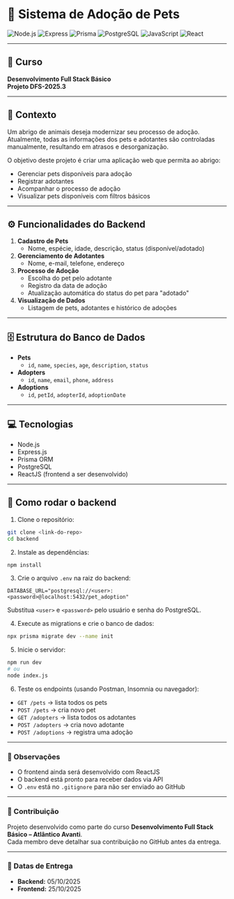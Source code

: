 # 🐾 Sistema de Adoção de Pets

![Node.js](https://img.shields.io/badge/Node.js-339933?style=for-the-badge&logo=node.js&logoColor=white)
![Express](https://img.shields.io/badge/Express.js-000000?style=for-the-badge&logo=express&logoColor=white)
![Prisma](https://img.shields.io/badge/Prisma-2D3748?style=for-the-badge&logo=prisma&logoColor=white)
![PostgreSQL](https://img.shields.io/badge/PostgreSQL-336791?style=for-the-badge&logo=postgresql&logoColor=white)
![JavaScript](https://img.shields.io/badge/JavaScript-F7DF1E?style=for-the-badge&logo=javascript&logoColor=black)
![React](https://img.shields.io/badge/React-61DAFB?style=for-the-badge&logo=react&logoColor=black)

---

## 🏫 Curso

**Desenvolvimento Full Stack Básico**  
**Projeto DFS-2025.3**

---

## 📖 Contexto

Um abrigo de animais deseja modernizar seu processo de adoção. Atualmente, todas as informações dos pets e adotantes são controladas manualmente, resultando em atrasos e desorganização.  

O objetivo deste projeto é criar uma aplicação web que permita ao abrigo:  

- Gerenciar pets disponíveis para adoção  
- Registrar adotantes  
- Acompanhar o processo de adoção  
- Visualizar pets disponíveis com filtros básicos

---

## ⚙ Funcionalidades do Backend

1. **Cadastro de Pets**
   - Nome, espécie, idade, descrição, status (disponível/adotado)
2. **Gerenciamento de Adotantes**
   - Nome, e-mail, telefone, endereço
3. **Processo de Adoção**
   - Escolha do pet pelo adotante
   - Registro da data de adoção
   - Atualização automática do status do pet para "adotado"
4. **Visualização de Dados**
   - Listagem de pets, adotantes e histórico de adoções

---

## 🗄 Estrutura do Banco de Dados

- **Pets**
  - `id`, `name`, `species`, `age`, `description`, `status`
- **Adopters**
  - `id`, `name`, `email`, `phone`, `address`
- **Adoptions**
  - `id`, `petId`, `adopterId`, `adoptionDate`

---

## 💻 Tecnologias

- Node.js  
- Express.js  
- Prisma ORM  
- PostgreSQL  
- ReactJS (frontend a ser desenvolvido)

---

## 🚀 Como rodar o backend


1. Clone o repositório:

```bash
git clone <link-do-repo>
cd backend
```

2. Instale as dependências:

```bash
npm install
```

3. Crie o arquivo `.env` na raiz do backend:

```env
DATABASE_URL="postgresql://<user>:<password>@localhost:5432/pet_adoption"
```

Substitua `<user>` e `<password>` pelo usuário e senha do PostgreSQL.

4. Execute as migrations e crie o banco de dados:

```bash
npx prisma migrate dev --name init
```

5. Inicie o servidor:

```bash
npm run dev
# ou
node index.js
```

6. Teste os endpoints (usando Postman, Insomnia ou navegador):

- `GET /pets` → lista todos os pets  
- `POST /pets` → cria novo pet  
- `GET /adopters` → lista todos os adotantes  
- `POST /adopters` → cria novo adotante  
- `POST /adoptions` → registra uma adoção  

---

### 📝 Observações

- O frontend ainda será desenvolvido com ReactJS  
- O backend está pronto para receber dados via API  
- O `.env` está no `.gitignore` para não ser enviado ao GitHub  

---

### 👥 Contribuição

Projeto desenvolvido como parte do curso **Desenvolvimento Full Stack Básico – Atlântico Avanti**.  
Cada membro deve detalhar sua contribuição no GitHub antes da entrega.

---

### 📅 Datas de Entrega

- **Backend:** 05/10/2025  
- **Frontend:** 25/10/2025

